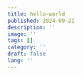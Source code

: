 ```yaml
---
title: hello-world
published: 2024-09-21
description: ''
image: ''
tags: []
category: ''
draft: false 
lang: ''
---
```

